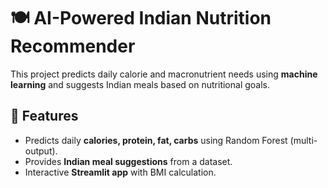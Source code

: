 # 🍽️ AI-Powered Indian Nutrition Recommender

This project predicts daily calorie and macronutrient needs using **machine learning** 
and suggests Indian meals based on nutritional goals.

## 🚀 Features
- Predicts daily **calories, protein, fat, carbs** using Random Forest (multi-output).
- Provides **Indian meal suggestions** from a dataset.
- Interactive **Streamlit app** with BMI calculation.
